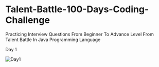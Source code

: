 # Talent-Battle-100-Days-Coding-Challenge
Practicing Interview Questions From Beginner To Advance Level From Talent Battle In Java Programming Language

Day 1 

![Day1](https://user-images.githubusercontent.com/104457295/202208163-7356a32d-7c34-4501-81b1-396c68a6e81b.png)


